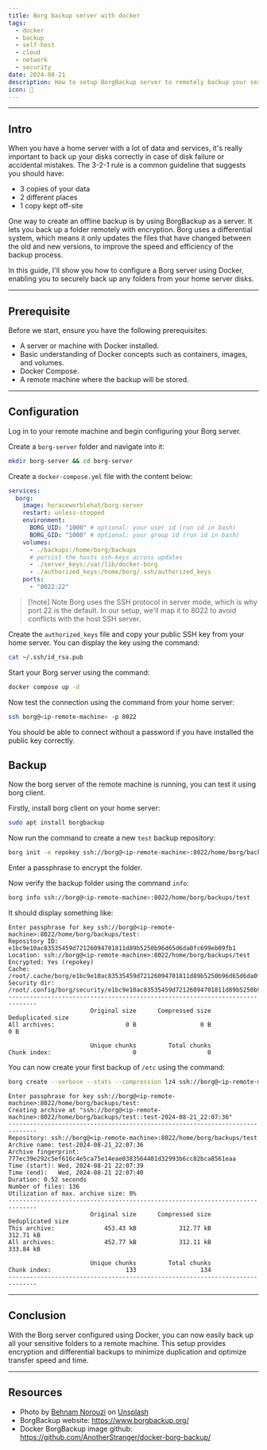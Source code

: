 ```yaml
---
title: Borg backup server with docker
tags:
  - docker
  - backup
  - self-host
  - cloud
  - network
  - security
date: 2024-08-21
description: How to setup BorgBackup server to remotely backup your server
icon: 💾
---
```


---
## Intro

When you have a home server with a lot of data and services, it's really important to back up your disks correctly in case of disk failure or accidental mistakes. The 3-2-1 rule is a common guideline that suggests you should have:

- 3 copies of your data
- 2 different places
- 1 copy kept off-site

One way to create an offline backup is by using BorgBackup as a server. It lets you back up a folder remotely with encryption. Borg uses a differential system, which means it only updates the files that have changed between the old and new versions, to improve the speed and efficiency of the backup process.

In this guide, I'll show you how to configure a Borg server using Docker, enabling you to securely back up any folders from your home server disks.

---
## Prerequisite

Before we start, ensure you have the following prerequisites:

- A server or machine with Docker installed.
- Basic understanding of Docker concepts such as containers, images, and volumes.
- Docker Compose.
- A remote machine where the backup will be stored.

---
## Configuration

Log in to your remote machine and begin configuring your Borg server.

Create a `borg-server` folder and navigate into it:
```bash
mkdir borg-server && cd borg-server
```

Create a `docker-compose.yml` file with the content below:
```yml
services:
  borg:
    image: horaceworblehat/borg-server
    restart: unless-stopped
    environment:
      BORG_UID: "1000" # optional: your user id (run id in bash)
      BORG_GID: "1000" # optional: your group id (run id in bash)
    volumes:
      - ./backups:/home/borg/backups
      # persist the hosts ssh-keys across updates
      - ./server_keys:/var/lib/docker-borg
      - ./authorized_keys:/home/borg/.ssh/authorized_keys
    ports:
      - "8022:22"
```

> [!note] Note
> Borg uses the SSH protocol in server mode, which is why port 22 is the default. In our setup, we'll map it to 8022 to avoid conflicts with the host SSH server.

Create the `authorized_keys` file and copy your public SSH key from your home server. You can display the key using the command:
```bash
cat ~/.ssh/id_rsa.pub
```

Start your Borg server using the command:
```bash
docker compose up -d
```

Now test the connection using the command from your home server:
```bash
ssh borg@<ip-remote-machine> -p 8022
```

You should be able to connect without a password if you have installed the public key correctly.

## Backup

Now the borg server of the remote machine is running, you can test it using borg client.

Firstly, install borg client on your home server:
```bash
sudo apt install borgbackup
```

Now run the command to create a new `test` backup repository:
```bash
borg init -e repokey ssh://borg@<ip-remote-machine>:8022/home/borg/backups/test
```

Enter a passphrase to encrypt the folder.

Now verify the backup folder using the command `info`:
```bash
borg info ssh://borg@<ip-remote-machine>:8022/home/borg/backups/test
```

It should display something like:
```text
Enter passphrase for key ssh://borg@<ip-remote-machine>:8022/home/borg/backups/test: 
Repository ID: e1bc9e10ac83535459d72126094701811d89b5250b96d65d6da0fc699eb09fb1
Location: ssh://borg@<ip-remote-machine>:8022/home/borg/backups/test
Encrypted: Yes (repokey)
Cache: /root/.cache/borg/e1bc9e10ac83535459d72126094701811d89b5250b96d65d6da0fc699eb09fb1
Security dir: /root/.config/borg/security/e1bc9e10ac83535459d72126094701811d89b5250b96d65d6da0fc699eb09fb1
------------------------------------------------------------------------------
                       Original size      Compressed size    Deduplicated size
All archives:                    0 B                  0 B                  0 B

                       Unique chunks         Total chunks
Chunk index:                       0                    0
```

You can now create your first backup of `/etc` using the command:
```bash
borg create --verbose --stats --compression lz4 ssh://borg@<ip-remote-machine>:8022/home/borg/backups/test::test-{now:%Y-%m-%d_%H:%M:%S} /etc
```

```text
Enter passphrase for key ssh://borg@<ip-remote-machine>:8022/home/borg/backups/test: 
Creating archive at "ssh://borg@<ip-remote-machine>:8022/home/borg/backups/test::test-2024-08-21_22:07:36"
------------------------------------------------------------------------------
Repository: ssh://borg@<ip-remote-machine>:8022/home/borg/backups/test
Archive name: test-2024-08-21_22:07:36
Archive fingerprint: 777ec39e292c5ef616c4e5ca75e14eae0383564401d32993b6cc82bca8561eaa
Time (start): Wed, 2024-08-21 22:07:39
Time (end):   Wed, 2024-08-21 22:07:40
Duration: 0.52 seconds
Number of files: 136
Utilization of max. archive size: 0%
------------------------------------------------------------------------------
                       Original size      Compressed size    Deduplicated size
This archive:              453.43 kB            312.77 kB            312.71 kB
All archives:              452.77 kB            312.11 kB            333.84 kB

                       Unique chunks         Total chunks
Chunk index:                     133                  134
------------------------------------------------------------------------------
```


---
## Conclusion

With the Borg server configured using Docker, you can now easily back up all your sensitive folders to a remote machine. This setup provides encryption and differential backups to minimize duplication and optimize transfer speed and time.

---
## Resources

- Photo by [Behnam Norouzi](https://unsplash.com/@behy_studio?utm_content=creditCopyText&utm_medium=referral&utm_source=unsplash) on [Unsplash](https://unsplash.com/photos/a-white-and-blue-computer-chip-8FsybY-URs0?utm_content=creditCopyText&utm_medium=referral&utm_source=unsplash)
- BorgBackup website: https://www.borgbackup.org/
- Docker BorgBackup image github: https://github.com/AnotherStranger/docker-borg-backup/
